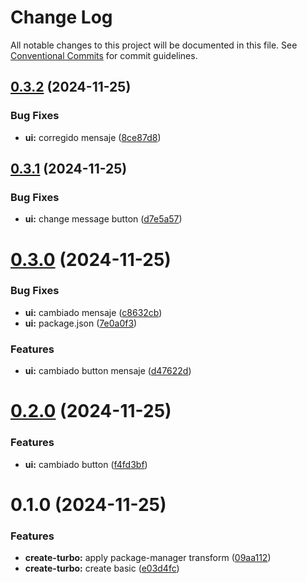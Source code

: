# Change Log

All notable changes to this project will be documented in this file.
See [Conventional Commits](https://conventionalcommits.org) for commit guidelines.

## [0.3.2](https://github.com/Unodecopas/my-turborepo/compare/@repo/ui@0.3.1...@repo/ui@0.3.2) (2024-11-25)

### Bug Fixes

- **ui:** corregido mensaje ([8ce87d8](https://github.com/Unodecopas/my-turborepo/commit/8ce87d8bc45ff25bf0bbe7d02874018a5d50687b))

## [0.3.1](https://github.com/Unodecopas/my-turborepo/compare/@repo/ui@0.3.0...@repo/ui@0.3.1) (2024-11-25)

### Bug Fixes

- **ui:** change message button ([d7e5a57](https://github.com/Unodecopas/my-turborepo/commit/d7e5a57b6705eebd434e17b6f80d5d0927b89d48))

# [0.3.0](https://github.com/Unodecopas/my-turborepo/compare/@repo/ui@0.2.0...@repo/ui@0.3.0) (2024-11-25)

### Bug Fixes

- **ui:** cambiado mensaje ([c8632cb](https://github.com/Unodecopas/my-turborepo/commit/c8632cb5081e83e6ace4bfe969a442c213983498))
- **ui:** package.json ([7e0a0f3](https://github.com/Unodecopas/my-turborepo/commit/7e0a0f3a1f826434dea4150d4027e7b115386581))

### Features

- **ui:** cambiado button mensaje ([d47622d](https://github.com/Unodecopas/my-turborepo/commit/d47622d15b1eb8a3c3541cd711e5542dfabd4676))

# [0.2.0](https://github.com/Unodecopas/my-turborepo/compare/@repo/ui@0.1.0...@repo/ui@0.2.0) (2024-11-25)

### Features

- **ui:** cambiado button ([f4fd3bf](https://github.com/Unodecopas/my-turborepo/commit/f4fd3bff5573cdf782ebedf7f1397cc9a704f016))

# 0.1.0 (2024-11-25)

### Features

- **create-turbo:** apply package-manager transform ([09aa112](https://github.com/Unodecopas/my-turborepo/commit/09aa112bed53eba4986d82c2bd92e90d282e203d))
- **create-turbo:** create basic ([e03d4fc](https://github.com/Unodecopas/my-turborepo/commit/e03d4fc37c871189c4339882c6b690b0eae1a322))
